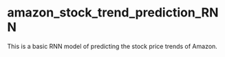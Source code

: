 # amazon_stock_trend_prediction_RNN
This is a basic RNN model of predicting the stock price trends of Amazon.
